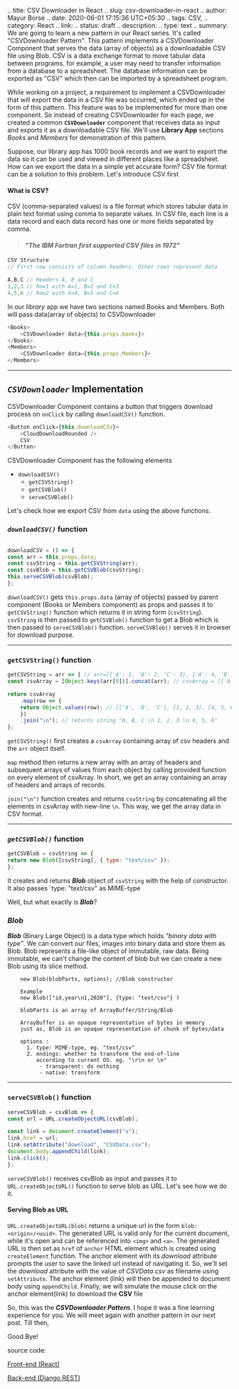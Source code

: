 .. title: CSV Downloader in React
.. slug: csv-downloader-in-react
.. author: Mayur Borse
.. date: 2020-06-01 17:15:36 UTC+05:30
.. tags: CSV,
.. category: React
.. link:
.. status: draft
.. description:
.. type: text
.. summary: We are going to learn a new pattern in our React series. It's called "CSVDownloader Pattern". This pattern implements a CSVDownloader Component that serves the data (array of objects) as a downloadable CSV file using Blob. CSV is a data exchange format to move tabular data between programs. for example, a user may need to transfer information from a database to a spreadsheet. The database information can be exported as "CSV" which then can be imported by a spreadsheet program.

 While working on a project, a requirement to implement a CSVDownloader that will export the data in a CSV file was occurred, which ended up in the form of this pattern. This feature was to be implemented for more than one component. So instead of creating CSVDownloader for each page, we created a common **`CSVDownloader`** component that receives data as input and exports it as a downloadable CSV file.  We'll use **Library App** sections *Books* and *Members* for demonstration of this pattern.

Suppose, our library app has 1000 book records and we want to export the data so it can be used and viewed in different places like a spreadsheet. How can we export the data in a simple yet accurate form? CSV file format can be a solution to this problem. Let's introduce CSV first

#### What is CSV?

CSV (comma-separated values) is a file format which stores tabular data in plain text format using comma to separate values. In CSV file, each line is a data record and each data record has one or more fields separated by comma.

> #### *"The IBM Fortran first supported CSV files in 1972"*

```javascript
CSV Structure
// First row consists of column headers. Other rows represent data

A,B,C // Headers A, B and C
1,2,3 // Row1 with A=1, B=2 and C=3
4,5,6 // Row2 with A=4, B=5 and C=6
```

In our *library* app we have two sections named Books and Members. Both will pass data(array of objects) to CSVDownloader

```javascript
<Books>
    <CSVDownloader data={this.props.books}>
</Books>
<Members>
    <CSVDownloader data={this.props.Members}>
</Members>
```

***

## ***`CSVDownloader`*** Implementation

CSVDownloader Component contains a button that triggers download process on `onClick` by calling `downloadCSV()` function.

```javascript
<Button onClick={this.downloadCSV}>
    <CloudDownloadRounded />
    CSV
</Button>
```

CSVDownloader Component has the following elements

- `downloadCSV()`
    - `getCSVString()`
    - `getCSVBlob()`
    - `serveCSVBlob()`

Let's check how we export CSV from `data` using the above functions.

### ***`downloadCSV()`*** function

```javascript

downloadCSV = () => {
const arr = this.props.data;
const csvString = this.getCSVString(arr);
const csvBlob = this.getCSVBlob(csvString);
this.serveCSVBlob(csvBlob);
};

```

`downloadCSV()` gets `this.props.data` (array of objects) passed by parent component (Books or Members component) as props and passes it to `getCSVString()` function which returns it in string form (`csvString`). `csvString` is then passed to `getCSVBlob()` function  to get a Blob which is then passed to `serveCSVBlob()` function. `serveCSVBlob()` serves it in browser for download purpose.

***

### `getCSVString()` function

```javascript
getCSVString = arr => { // arr=[{'A': 1, 'B': 2, 'C': 3}, {'A': 4, 'B': 5, 'C': 6}]
const csvArray = [Object.keys(arr[0])].concat(arr); // csvArray = [['A', 'B', 'C',], arr]

return csvArray
    .map(row => {
    return Object.values(row); // [['A', 'B', 'C'], [1, 2, 3], [4, 5, 6]]
    })
    .join("\n"); // returns string "A, B, C \n 1, 2, 3 \n 4, 5, 6"
};
```

`getCSVString()` first creates a `csvArray` containing array of csv headers and the `arr` object itself.

`map` method then returns a new array with an array of headers and subsequent arrays of values from each object by calling provided function on every element of csvArray. In short, we get an array containing an array of headers and arrays of records.

`join("\n")` function creates and returns `csvString` by concatenating all the elements in csvArray with new-line `\n`. This way, we get the array data in CSV format.

***

### ***`getCSVBlob()`*** function

```javascript
getCSVBlob = csvString => {
return new Blob([csvString], { type: "text/csv" });
};
```

It creates and returns ***Blob*** object of `csvString` with the help of constructor. It also passes `type: "text/csv" as MIME-type

Well, but what exactly is ***Blob***?

### ***Blob***

***Blob*** (Binary Large Object) is a data type which holds *"binary data with type"*. We can convert our files, images into binary data and store them as Blob. Blob represents a file-like object of immutable, raw data. Being immutable, we can't change the content of blob but we can create a new Blob using its slice method.

```
    new Blob(blobParts, options); //Blob constructor

    Example
    new Blob(["id,year\n1,2020"], {type: "text/csv"} )

    blobParts is an array of ArrayBuffer/String/Blob

    ArrayBuffer is an opaque representation of bytes in memory
    just as, Blob is an opaque representation of chunk of bytes/data

    options :
      1. type: MIME-type, eg. "text/csv"
      2. endings: whether to transform the end-of-line
         according to current OS. eg. "\r\n or \n"
          - transparent: do nothing
          - native: transform
```

***

### `serveCSVBlob()` function

```javascript
serveCSVBlob = csvBlob => {
const url = URL.createObjectURL(csvBlob);

const link = document.createElement("a");
link.href = url;
link.setAttribute("download", "CSVData.csv");
document.body.appendChild(link);
link.click();
};
```

`serveCSVBlob()` receives csvBlob as input and passes it to `URL.createObjectURL()` function to serve blob as URL. Let's see how we do it.

#### Serving Blob as URL

`URL.createObjectURL(blob)` returns a unique url in the form `blob:<origin>/<uuid>`.
The generated URL is valid only for the current document, while it's open and can be referenced into `<img>` and `<a>`.
The generated URL is then set as `href` of `anchor` HTML element which is created using `createElement` function.
 The anchor element with its *download* attribute prompts the user to save the linked url instead of navigating it. So, we'll set the *download* attribute with the value of *CSVData.csv* as filename using `setAttribute`. The anchor element (link) will then be appended to document body using `appendChild`.
 Finally, we will simulate the mouse click on the anchor element(link) to download the **CSV** file

 So, this was the ***CSVDownloader Pattern***. I hope it was a fine learning experience for you. We will meet again with another pattern in our next post.
Till then,

 Good Bye!

source code:

[Front-end (React)](https://github.com/hyphenOs/library-frontend)

[Back-end (Django REST)](https://github.com/hyphenOs/library-backend)

